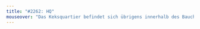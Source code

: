 ```yaml
---
title: "#2262: HQ"
mouseover: "Das Keksquartier befindet sich übrigens innerhalb des Bauchquartiers."
---
```


